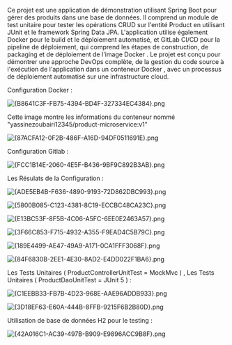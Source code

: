 Ce projet est une application de démonstration utilisant Spring Boot pour gérer des produits dans une base de données. Il comprend un module de test unitaire 
pour tester les opérations CRUD sur l'entité Product en utilisant JUnit et le framework Spring Data JPA.
L'application utilise également Docker pour le build et le déploiement automatisé,
et GitLab CI/CD pour la pipeline de déploiement, qui comprend les étapes de construction, de packaging et de déploiement de l'image Docker
. Le projet est conçu pour démontrer une approche DevOps complète, de la gestion du code source à l'exécution de l'application dans un conteneur Docker
, avec un processus de déploiement automatisé sur une infrastructure cloud.


Configuration Docker :

![{B8641C3F-FB75-4394-BD4F-327334EC4384}.png](..%2F%7BB8641C3F-FB75-4394-BD4F-327334EC4384%7D.png)

Cette image montre les informations du conteneur  nommé "yassinezoubairi12345/product-microservice:v1"

![{87ACFA12-0F2B-486F-A16D-94DF0511691E}.png](..%2F%7B87ACFA12-0F2B-486F-A16D-94DF0511691E%7D.png)


Configuration Gitlab : 

![{FCC1B14E-2060-4E5F-B436-9BF9C892B3AB}.png](..%2F%7BFCC1B14E-2060-4E5F-B436-9BF9C892B3AB%7D.png)

Les Résulats de la Configuration :


![{ADE5EB4B-F636-4890-9193-72D862DBC993}.png](..%2F%7BADE5EB4B-F636-4890-9193-72D862DBC993%7D.png)

![{5800B085-C123-4381-8C19-ECCBC48CA23C}.png](..%2F%7B5800B085-C123-4381-8C19-ECCBC48CA23C%7D.png)

![{E13BC53F-8F5B-4C06-A5FC-6EE0E2463A57}.png](..%2F%7BE13BC53F-8F5B-4C06-A5FC-6EE0E2463A57%7D.png)

![{3F66C853-F715-4932-A355-F9EAD4C5B79C}.png](..%2F%7B3F66C853-F715-4932-A355-F9EAD4C5B79C%7D.png)

![{189E4499-AE47-49A9-A171-0CA1FFF3068F}.png](..%2F%7B189E4499-AE47-49A9-A171-0CA1FFF3068F%7D.png)

![{84F6830B-2EE1-4E30-8AD2-E4DD022F1BA6}.png](..%2F%7B84F6830B-2EE1-4E30-8AD2-E4DD022F1BA6%7D.png)


Les Tests Unitaires ( ProductControllerUnitTest = MockMvc ) ,  Les Tests Unitaires ( ProductDaoUnitTest = JUnit 5 ) :

![{C1EEBB33-FB7B-4D23-968E-AAE96ADDB933}.png](..%2F%7BC1EEBB33-FB7B-4D23-968E-AAE96ADDB933%7D.png)

![{3D18EF63-E60A-444B-8FFB-9215F6B2B80D}.png](..%2F%7B3D18EF63-E60A-444B-8FFB-9215F6B2B80D%7D.png)


Utilisation de base de données H2 pour le testing : 

![{42A016C1-AC39-497B-B909-E9896ACC9B8F}.png](..%2F%7B42A016C1-AC39-497B-B909-E9896ACC9B8F%7D.png)